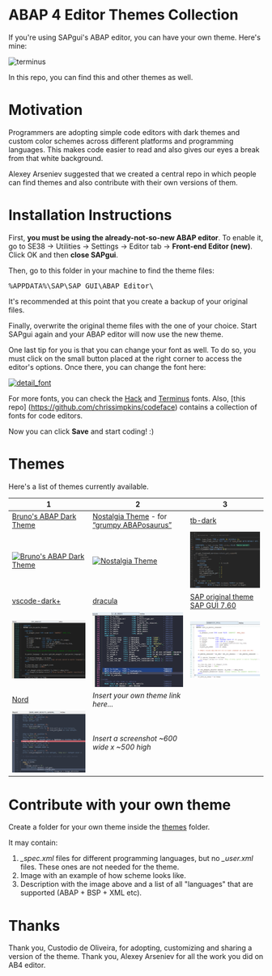 # ABAP 4 Editor Themes Collection

If you're using SAPgui's ABAP editor, you can have your own theme. Here's mine:

![terminus](img/terminus.png)

In this repo, you can find this and other themes as well.

# Motivation

Programmers are adopting simple code editors with dark themes and custom color schemes across different platforms and programming languages. This makes code easier to read and also gives our eyes a break from that white background.

Alexey Arseniev suggested that we created a central repo in which people can find themes and also contribute with their own versions of them.

# Installation Instructions

First, **you must be using the already-not-so-new ABAP editor**. To enable it, go to SE38 -> Utilities -> Settings -> Editor tab -> **Front-end Editor (new)**. Click OK and then **close SAPgui**.

Then, go to this folder in your machine to find the theme files:

<pre>%APPDATA%\SAP\SAP GUI\ABAP Editor\</pre>

It's recommended at this point that you create a backup of your original files.

Finally, overwrite the original theme files with the one of your choice. Start SAPgui again and your ABAP editor will now use the new theme.

One last tip for you is that you can change your font as well. To do so, you must click on the small button placed at the right corner to access the editor's options. Once there, you can change the font here:

[![detail_font](img/detail_font.png)](img/detail_font.png)

For more fonts, you can check the [Hack](http://sourcefoundry.org/hack/) and [Terminus](http://terminus-font.sourceforge.net) fonts. Also, [this repo] (https://github.com/chrissimpkins/codeface) contains a collection of fonts for code editors.

Now you can click **Save** and start coding! :)

# Themes

Here's a list of themes currently available.

| 1 | 2 | 3 |
|------------|------------|--------------|
| [Bruno's ABAP Dark Theme](themes/brl-dark-editor) | [Nostalgia Theme](themes/nostalgia) - for [“grumpy ABAPosaurus”](https://blogs.sap.com/2017/08/01/old-new-abap-editor/?replytocom=385416#respond) | [tb-dark](themes/tb-dark/) |
|[![Bruno's ABAP Dark Theme](themes/brl-dark-editor/detail_print.png)](themes/brl-dark-editor) |[![Nostalgia Theme](themes/nostalgia/example.png)](themes/nostalgia) |[![tb-dark](themes/tb-dark/example.png)](themes/tb-dark) |
| [vscode-dark+](themes/vscode-dark+) | [dracula](themes/dracula/) | [SAP original theme SAP GUI 7.60](themes/original-760/) |
|[![vscode-dark+](themes/vscode-dark%2B/screenshot.png)](themes/vscode-dark%2B) |[![dracula](themes/dracula/example.png)](themes/dracula) |[![SAP original theme SAP GUI 7.60](themes/original-760/example.png)](themes/original-760) |
| [Nord](themes/nord/) | *Insert your own theme link here...* | |
|[![Nord](themes/nord/example.png)](themes/nord) | *Insert a screenshot ~600 wide x ~500 high* | |

# Contribute with your own theme

Create a folder for your own theme inside the [themes](themes/) folder.

It may contain:
1. *_spec.xml* files for different programming languages, but no *_user.xml* files. These ones are not needed for the theme.
2. Image with an example of how scheme looks like.
3. Description with the image above and a list of all "languages" that are supported (ABAP + BSP + XML etc).

# Thanks

Thank you, Custodio de Oliveira, for adopting, customizing and sharing a version of the theme. Thank you, Alexey Arseniev for all the work you did on AB4 editor.
